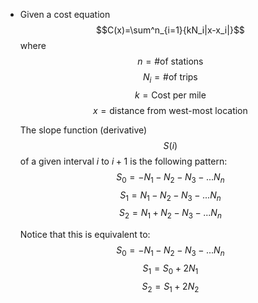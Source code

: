 - Given a cost equation
  $$C(x)=\sum^n_{i=1}{kN_i|x-x_i|}$$
  where
  $$n = \text{\# of stations}$$
  $$N_i = \text{\# of trips}$$
  $$k = \text{Cost per mile}$$
  $$x = \text{distance from west-most location}$$
  
  The slope function (derivative) $$S(i)$$ of a given interval $i \text{ to } i+1$ is the following pattern:
  $$S_0=-N_1-N_2-N_3-...N_n$$
  $$S_1=N_1-N_2-N_3-...N_n$$
  $$S_2=N_1+N_2-N_3-...N_n$$
  
  Notice that this is equivalent to: 
  $$S_0=-N_1-N_2-N_3-...N_n$$
  $$S_1=S_0+2N_1$$
  $$S_2=S_1+2N_2$$